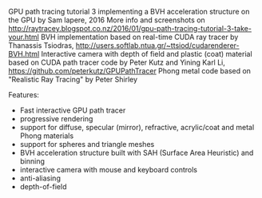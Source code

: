 
GPU path tracing tutorial 3 
implementing a BVH acceleration structure on the GPU
by Sam lapere, 2016
More info and screenshots on http://raytracey.blogspot.co.nz/2016/01/gpu-path-tracing-tutorial-3-take-your.html
BVH implementation based on real-time CUDA ray tracer by Thanassis Tsiodras,
http://users.softlab.ntua.gr/~ttsiod/cudarenderer-BVH.html
Interactive camera with depth of field and plastic (coat) material based on CUDA path tracer code
by Peter Kutz and Yining Karl Li, https://github.com/peterkutz/GPUPathTracer
Phong metal code based on "Realistic Ray Tracing" by Peter Shirley

Features:
- Fast interactive GPU path tracer
- progressive rendering
- support for diffuse, specular (mirror), refractive, acrylic/coat and metal Phong materials
- support for spheres and triangle meshes
- BVH acceleration structure built with SAH (Surface Area Heuristic) and binning
- interactive camera with mouse and keyboard controls
- anti-aliasing
- depth-of-field

